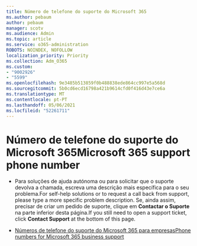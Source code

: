 ```yaml
---
title: Número de telefone do suporte do Microsoft 365
ms.author: pebaum
author: pebaum
manager: scotv
ms.audience: Admin
ms.topic: article
ms.service: o365-administration
ROBOTS: NOINDEX, NOFOLLOW
localization_priority: Priority
ms.collection: Adm_O365
ms.custom:
- "9002926"
- "5599"
ms.openlocfilehash: 9e3485b513859f0b488838ede864cc997e5a568d
ms.sourcegitcommit: 5b0cd6ecd16798a421b9614cfd0f416d43e7ce6a
ms.translationtype: MT
ms.contentlocale: pt-PT
ms.lasthandoff: 05/06/2021
ms.locfileid: "52261711"
---
```

# <a name="microsoft-365-support-phone-number"></a><span data-ttu-id="e2734-102">Número de telefone do suporte do Microsoft 365</span><span class="sxs-lookup"><span data-stu-id="e2734-102">Microsoft 365 support phone number</span></span>

- <span data-ttu-id="e2734-103">Para soluções de ajuda autónoma ou para solicitar que o suporte devolva a chamada, escreva uma descrição mais específica para o seu problema.</span><span class="sxs-lookup"><span data-stu-id="e2734-103">For self-help solutions or to request a call back from support, please type a more specific problem description.</span></span>  <span data-ttu-id="e2734-104">Se, ainda assim, precisar de criar um pedido de suporte, clique em **Contactar o Suporte** na parte inferior desta página.</span><span class="sxs-lookup"><span data-stu-id="e2734-104">If you still need to open a support ticket, click **Contact Support** at the bottom of this page.</span></span>

- [<span data-ttu-id="e2734-105">Números de telefone do suporte do Microsoft 365 para empresas</span><span class="sxs-lookup"><span data-stu-id="e2734-105">Phone numbers for Microsoft 365 business support</span></span>](/microsoft-365/admin/contact-support-for-business-products?view=o365-worldwide&tabs=phone)
